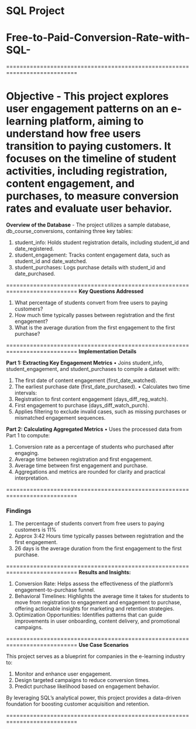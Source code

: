 # SQL Project #
# Free-to-Paid-Conversion-Rate-with-SQL-
===========================================================================

**Objective**
          - This project explores user engagement patterns on an e-learning platform, aiming to understand how free users transition to paying customers. It focuses on the timeline of student activities, including registration, content engagement, and purchases, to measure conversion rates and evaluate user behavior.
===========================================================================

**Overview of the Database**
                - The project utilizes a sample database, db_course_conversions, containing three key tables:
1.	student_info: Holds student registration details, including student_id and date_registered.
2.	student_engagement: Tracks content engagement data, such as student_id and date_watched.
3.	student_purchases: Logs purchase details with student_id and date_purchased.

===========================================================================
**Key Questions Addressed**
1.	What percentage of students convert from free users to paying customers?
2.	How much time typically passes between registration and the first engagement?
3.	What is the average duration from the first engagement to the first purchase?

===========================================================================
**Implementation Details**

**Part 1: Extracting Key Engagement Metrics**
•	Joins student_info, student_engagement, and student_purchases to compile a dataset with:
 1. The first date of content engagement (first_date_watched).
 2. The earliest purchase date (first_date_purchased).
•	Calculates two time intervals:
 1. Registration to first content engagement (days_diff_reg_watch).
 2. First engagement to purchase (days_diff_watch_purch).
 3. Applies filtering to exclude invalid cases, such as missing purchases or mismatched engagement sequences.

**Part 2: Calculating Aggregated Metrics**
•	Uses the processed data from Part 1 to compute:
1. Conversion rate as a percentage of students who purchased after engaging.
2. Average time between registration and first engagement.
3. Average time between first engagement and purchase.
4. Aggregations and metrics are rounded for clarity and practical interpretation.

===========================================================================
### Findings ###
1.	The percentage of students convert from free users to paying customers is 11%
2.	Approx 3:42 Hours time typically passes between registration and the first engagement.
3.	26 days is the average duration from the first engagement to the first purchase.

===========================================================================
**Results and Insights:**
1.	Conversion Rate: Helps assess the effectiveness of the platform’s engagement-to-purchase funnel.
2.	Behavioral Timelines: Highlights the average time it takes for students to move from registration to engagement and engagement to purchase, offering actionable insights for marketing and retention strategies.
3.	Optimization Opportunities: Identifies patterns that can guide improvements in user onboarding, content delivery, and promotional campaigns.

===========================================================================
**Use Case Scenarios**

This project serves as a blueprint for companies in the e-learning industry to:
1. Monitor and enhance user engagement.
2. Design targeted campaigns to reduce conversion times.
3. Predict purchase likelihood based on engagement behavior.

By leveraging SQL’s analytical power, this project provides a data-driven foundation for boosting customer acquisition and retention.

===========================================================================
